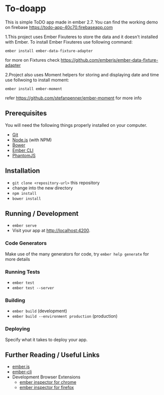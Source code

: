 # To-doapp

This is simple ToDO app made in ember 2.7. You can find the working demo on firebase https://todo-app-40c70.firebaseapp.com

1.This project uses Ember Fixuteres to store the data and it doesn't installed with Ember. To install Ember Fixuteres use following command:

  	ember install ember-data-fixture-adapter

for more on Fixtures check https://github.com/emberjs/ember-data-fixture-adapter

2.Project also uses Moment helpers for storing and displaying date and time 
use follwoing to install moment:

  	ember install ember-moment

refer https://github.com/stefanpenner/ember-moment for more info

## Prerequisites

You will need the following things properly installed on your computer.

* [Git](http://git-scm.com/)
* [Node.js](http://nodejs.org/) (with NPM)
* [Bower](http://bower.io/)
* [Ember CLI](http://ember-cli.com/)
* [PhantomJS](http://phantomjs.org/)

## Installation

* `git clone <repository-url>` this repository
* change into the new directory
* `npm install`
* `bower install`

## Running / Development

* `ember serve`
* Visit your app at [http://localhost:4200](http://localhost:4200).

### Code Generators

Make use of the many generators for code, try `ember help generate` for more details

### Running Tests

* `ember test`
* `ember test --server`

### Building

* `ember build` (development)
* `ember build --environment production` (production)

### Deploying

Specify what it takes to deploy your app.

## Further Reading / Useful Links

* [ember.js](http://emberjs.com/)
* [ember-cli](http://ember-cli.com/)
* Development Browser Extensions
  * [ember inspector for chrome](https://chrome.google.com/webstore/detail/ember-inspector/bmdblncegkenkacieihfhpjfppoconhi)
  * [ember inspector for firefox](https://addons.mozilla.org/en-US/firefox/addon/ember-inspector/)


